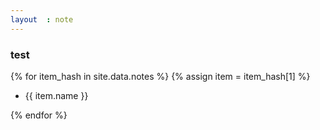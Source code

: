 ```yaml
---
layout  : note
---
```


### test

{% for item_hash in site.data.notes %}
{% assign item = item_hash[1] %}

- {{ item.name }}

{% endfor %}

